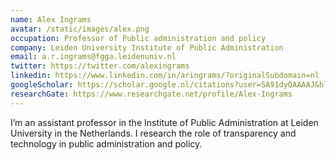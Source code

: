 ```yaml
---
name: Alex Ingrams
avatar: /static/images/alex.png
occupation: Professor of Public administration and policy
company: Leiden University Institute of Public Administration
email: a.r.ingrams@fgga.leidenuniv.nl
twitter: https://twitter.com/alexingrams
linkedin: https://www.linkedin.com/in/aringrams/?originalSubdomain=nl
googleScholar: https://scholar.google.nl/citations?user=SA91dyQAAAAJ&hl=en
researchGate: https://www.researchgate.net/profile/Alex-Ingrams
---
```


I’m an assistant professor in the Institute of Public Administration at Leiden University in the Netherlands. I research the role of transparency and technology in public administration and policy.

